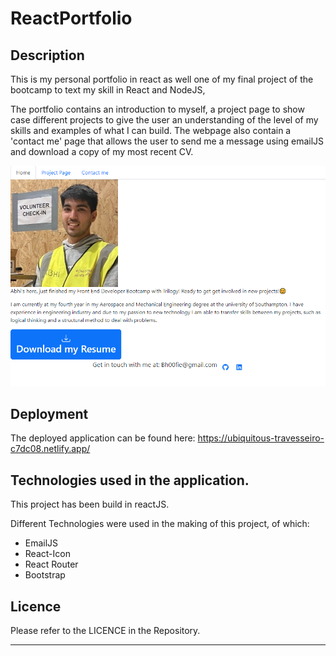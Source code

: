 # ReactPortfolio

## Description

This is my personal portfolio in react as well one of my final project of the bootcamp to text my skill in React and NodeJS,

The portfolio contains an introduction to myself, a project page to show case different projects to give the user an understanding of the level of my skills and examples of what I can build. 
The webpage also contain a 'contact me' page that allows the user to send me a message using emailJS and download a copy of my most recent CV. 

![screenshot](./src/components/images/screenshot.png)

## Deployment

The deployed application can be found here: https://ubiquitous-travesseiro-c7dc08.netlify.app/

## Technologies used in the application.

This project has been build in reactJS.

Different Technologies were used in the making of this project, of which:
* EmailJS
* React-Icon
* React Router
* Bootstrap


## Licence

Please refer to the LICENCE in the Repository.

---

